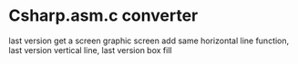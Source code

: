 # Csharp.asm.c converter
last version get a screen graphic screen
add same horizontal line function,
last version vertical line, last version box fill
